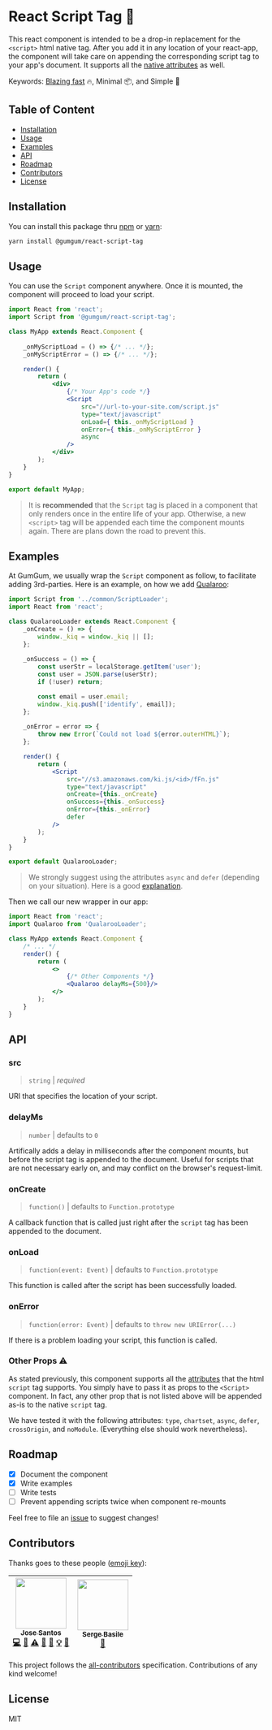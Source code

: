 # React Script Tag 💉

This react component is intended to be a drop-in replacement for the `<script>`
html native tag. After you add it in any location of your react-app, the component
will take care on appending the corresponding script tag to your app's document.
It supports all the [native
attributes](https://developer.mozilla.org/en-US/docs/Web/HTML/Element/script) as
well.

Keywords: [Blazing fast](https://twitter.com/acdlite/status/974390255393505280)
🔥, Minimal 📦, and Simple 🤖

## Table of Content

- [Installation](#installation)
- [Usage](#usage)
- [Examples](#examples)
- [API](#api)
- [Roadmap](#roadmap)
- [Contributors](#contributors)
- [License](#license)

## Installation

You can install this package thru [npm](https://www.npmjs.com/) or
[yarn](https://yarnpkg.com):

``` sh
yarn install @gumgum/react-script-tag
```

## Usage

You can use the `Script` component anywhere. Once it is mounted, the component
will proceed to load your script.

``` jsx
import React from 'react';
import Script from '@gumgum/react-script-tag';

class MyApp extends React.Component {
    
    _onMyScriptLoad = () => {/* ... */};
    _onMyScriptError = () => {/* ... */};

    render() {
        return (
            <div>
                {/* Your App's code */}
                <Script
                    src="//url-to-your-site.com/script.js"
                    type="text/javascript"
                    onLoad={ this._onMyScriptLoad }
                    onError={ this._onMyScriptError }
                    async
                />
            </div>
        );
    }
}

export default MyApp;
```

> It is **recommended** that the `Script` tag is placed in a component that only
> renders once in the entire life of your app. Otherwise, a new `<script>` tag
> will be appended each time the component mounts again. There are plans down
> the road to prevent this.

## Examples

At GumGum, we usually wrap the `Script` component as follow, to facilitate
adding 3rd-parties. Here is an example, on how we add [Qualaroo](https://qualaroo.com/):

``` jsx
import Script from '../common/ScriptLoader';
import React from 'react';

class QualarooLoader extends React.Component {
    _onCreate = () => {
        window._kiq = window._kiq || [];
    };
    
    _onSuccess = () => {
        const userStr = localStorage.getItem('user');
        const user = JSON.parse(userStr);
        if (!user) return;

        const email = user.email;
        window._kiq.push(['identify', email]);
    };
    
    _onError = error => {
        throw new Error(`Could not load ${error.outerHTML}`);
    };

    render() {
        return (
            <Script
                src="//s3.amazonaws.com/ki.js/<id>/fFn.js"
                type="text/javascript"
                onCreate={this._onCreate}
                onSuccess={this._onSuccess}
                onError={this._onError}
                defer
            />
        );
    }
}

export default QualarooLoader;
```

> We strongly suggest using the attributes `async` and `defer` (depending on
> your situation). Here is a good [explanation](http://www.growingwiththeweb.com/2014/02/async-vs-defer-attributes.html).

Then we call our new wrapper in our app:
``` jsx
import React from 'react';
import Qualaroo from 'QualarooLoader';

class MyApp extends React.Component {
    /* ... */
    render() {
        return (
            <>
                {/* Other Components */}
                <Qualaroo delayMs={500}/>
            </>
        );
    }
}
```

## API

### src

> `string` | _required_

URI that specifies the location of your script.

### delayMs

> `number` | defaults to `0`

Artifically adds a delay in milliseconds after the component mounts, but before
the script tag is appended to the document. Useful for scripts that are not
necessary early on, and may conflict on the browser's request-limit.

### onCreate

> `function()` | defaults to `Function.prototype`

A callback function that is called just right after the `script` tag has been
appended to the document.

### onLoad

> `function(event: Event)` | defaults to `Function.prototype`

This function is called after the script has been successfully loaded. 

### onError

> `function(error: Event)` | defaults to `throw new URIError(...)`

If there is a problem loading your script, this function is called.


### Other Props ⚠️

As stated previously, this component supports all the
[attributes](https://developer.mozilla.org/en-US/docs/Web/API/HTMLScriptElement)
that the html `script` tag supports. You simply have to pass it as props to the
`<Script>` component. In fact, any other prop that is not listed above will
be appended as-is to the native `script` tag.

We have tested it with the following attributes: `type`, `chartset`, `async`,
`defer`, `crossOrigin`, and `noModule`. (Everything else should work
nevertheless).

## Roadmap

- [x] Document the component
- [x] Write examples
- [ ] Write tests
- [ ] Prevent appending scripts twice when component re-mounts

Feel free to file an [issue](https://github.com/gumgum/react-script-tag/issues)
to suggest changes!

## Contributors

Thanks goes to these people ([emoji key](https://github.com/kentcdodds/all-contributors#emoji-key)):

<!-- ALL-CONTRIBUTORS-LIST:START - Do not remove or modify this section -->
<!-- prettier-ignore -->
| [<img src="https://avatars.githubusercontent.com/u/10554515?v=4" width="100px;"/><br /><sub><b>Jose Santos</b></sub>](https://github.com/JMSantos94)<br />[💻](https://github.com/gumgum/react-script-tag/commits?author=JMSantos94 "Code") [📖](https://github.com/gumgum/react-script-tag/commits?author=JMSantos94 "Documentation") [⚠️](https://github.com/gumgum/react-script-tag/commits?author=JMSantos94 "Tests") [👀](#review-JMSantos94 "Reviewed Pull Requests") [🐛](https://github.com/paypal/downshift/issues?q=author%3AJMSantos94 "Bug reports") [💡](#example-JMSantos94 "Examples") [🤔](#ideas-JMSantos94 "Ideas, Planning, & Feedback") | [<img src="https://avatars.githubusercontent.com/u/3135772?v=4" width="100px;"/><br /><sub><b>Serge Basile</b></sub>](https://github.com/serge20)<br /> [🤔](#ideas-serge20 "Ideas, & Feedback") |
| :---: | :---: |

<!-- ALL-CONTRIBUTORS-LIST:END -->

This project follows the [all-contributors](https://github.com/kentcdodds/all-contributors) specification.
Contributions of any kind welcome!

## License
MIT

